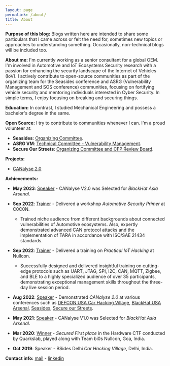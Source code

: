 ```yaml
---
layout: page
permalink: /about/
title: About
---
```

**Purpose of this blog:** Blogs written here are intended to share some particulars that I came across or felt the need for, sometimes new topics or approaches to understanding something. Occasionally, non-technical blogs will be included too.

**About me:** I'm currently working as a senior consultant for a global OEM. I'm involved in Automotive and IoT Ecosystems Security research with a passion for enhancing the security landscape of the Internet of Vehicles (IoV). I actively contribute to open-source communities as part of the organizing team for the Seasides conference and ASRG (Vulnerability Management and SOS conference) communities, focusing on fortifying vehicle security and mentoring individuals interested in Cyber Security. In simple terms, I enjoy focusing on breaking and securing things.

**Education:** In contrast, I studied Mechanical Engineering and possess a bachelor's degree in the same.

**Open Source:** I try to contribute to communities whenever I can. I'm a proud volunteer at:

- **Seasides**: [Organizing Committee](https://www.seasides.net).
- **ASRG VM**: [Technical Committee - Vulnerability Management](https://www.asrg.io).
- **Secure Our Streets**: [Organizing Committee and CFP Review Board](https://www.sos.asrg.io).

**Projects:**
* [CANalyse 2.0 ](https://github.com/canalyse/CANalyse-2.0)

**Achievements:**

- **May 2023**: [Speaker](https://www.blackhat.com/asia-23/arsenal/schedule/index.html#canalyse---a-vehicle-network-analysis-and-attack-tool-30723) - CANalyse V2.0 was Selected for *BlackHat Asia Arsenal*.

- **Sep 2022**: [Trainer](https://india.c0c0n.org/2022/ws-automotive-Security-primer) - Delivered a workshop *Automotive Security Primer* at C0C0N.
  - Trained niche audience from different backgrounds about connected vulnerabilities of Automotive ecosystems. Also, expertly demonstrated advanced CAN protocol attacks and the implementation of TARA in accordance with ISO/SAE 21434 standards.

- **Sep 2022**: [Trainer](https://nullcon.net/goa-2022/training/practical-iot-hacking/) - Delivered a training on *Practical IoT Hacking* at Nullcon.
  - Successfully designed and delivered insightful training on cutting-edge protocols such as UART, JTAG, SPI, I2C, CAN, MQTT, Zigbee, and BLE to a highly specialized audience of over 35 participants, demonstrating exceptional management skills throughout the three-day live session period.

- **Aug 2022**: [Speaker](https://github.com/canalyse/CANalyse) - Demonstrated *CANalyse 2.0* at various conferences such as [DEFCON USA Car Hacking Village](https://www.carhackingvillage.com/talks), [BlackHat USA Arsenal](https://www.blackhat.com/us-22/arsenal/schedule/presenters.html#kartheek-lade-41926), [Seasides](https://seasides.net/speakers/kartheek_lade/), [Secure our Streets](https://sos.asrg.io/schedule-and-presentations/).

- **May 2021**: [Speaker](https://www.blackhat.com/asia-21/arsenal/schedule/#canalyse-a-vehicle-network-analysis-and-attack-tool-22640) - CANalyse V1.0 was Selected for *BlackHat Asia Arsenal*.

- **Mar 2020**: [Winner](https://twitter.com/doegox/status/1237063162635210752) - *Secured First place* in the Hardware CTF conducted by Quarkslab, played along with Team bi0s Nullcon, Goa, India.

- **Oct 2019**: Speaker - BSides Delhi *Car Hacking Village*, Delhi, India.

**Contact info:** [mail](mailto:contact@kartheeklade.com) - [linkedin](https://www.linkedin.com/in/Kartheeklade/)  
